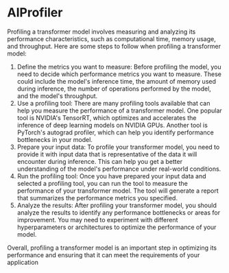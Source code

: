 # AIProfiler


Profiling a transformer model involves measuring and analyzing its performance characteristics, such as computational time, memory usage, and throughput. Here are some steps to follow when profiling a transformer model:
1.	Define the metrics you want to measure: Before profiling the model, you need to decide which performance metrics you want to measure. These could include the model's inference time, the amount of memory used during inference, the number of operations performed by the model, and the model's throughput.
2.	Use a profiling tool: There are many profiling tools available that can help you measure the performance of a transformer model. One popular tool is NVIDIA's TensorRT, which optimizes and accelerates the inference of deep learning models on NVIDIA GPUs. Another tool is PyTorch's autograd profiler, which can help you identify performance bottlenecks in your model.
3.	Prepare your input data: To profile your transformer model, you need to provide it with input data that is representative of the data it will encounter during inference. This can help you get a better understanding of the model's performance under real-world conditions.
4.	Run the profiling tool: Once you have prepared your input data and selected a profiling tool, you can run the tool to measure the performance of your transformer model. The tool will generate a report that summarizes the performance metrics you specified.
5.	Analyze the results: After profiling your transformer model, you should analyze the results to identify any performance bottlenecks or areas for improvement. You may need to experiment with different hyperparameters or architectures to optimize the performance of your model.

Overall, profiling a transformer model is an important step in optimizing its performance and ensuring that it can meet the requirements of your application
